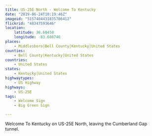 ```yaml
---
title: US-25E North - Welcome To Kentucky
date: "2019-06-24T10:19:46Z"
imageid: "5157404431835786412"
flickrid: "48347593646"
location:
    latitude: 36.60458
    longitude: -83.686746
places:
    - Middlesboro|Bell County|Kentucky|United States
counties:
    - Bell County|Kentucky|United States
countries:
    - United States
states:
    - Kentucky|United States
highwaytypes:
    - US Highway
highways:
    - US-25E
tags:
    - Welcome Sign
    - Big Green Sign

---
```

Welcome To Kentucky on US-25E North, leaving the Cumberland Gap tunnel.